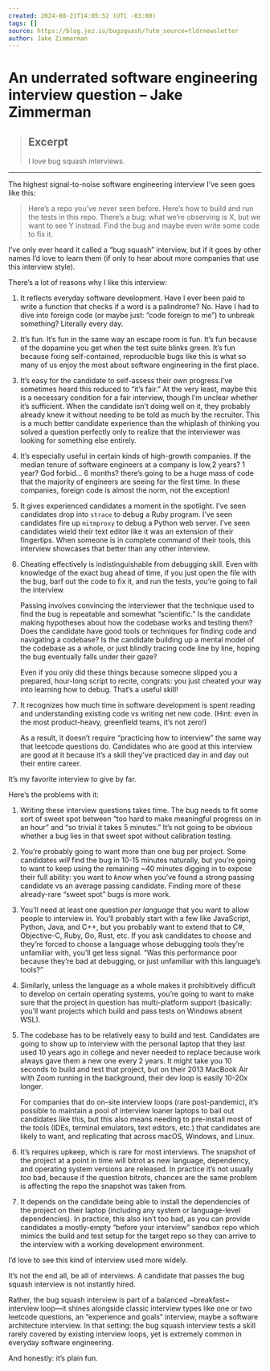 ```yaml
---
created: 2024-08-21T14:05:52 (UTC -03:00)
tags: []
source: https://blog.jez.io/bugsquash/?utm_source=tldrnewsletter
author: Jake Zimmerman
---
```


# An underrated software engineering interview question – Jake Zimmerman

> ## Excerpt
> I love bug squash interviews.

---
The highest signal-to-noise software engineering interview I’ve seen goes like this:

> Here’s a repo you’ve never seen before. Here’s how to build and run the tests in this repo. There’s a bug: what we’re observing is X, but we want to see Y instead. Find the bug and maybe even write some code to fix it.

I’ve only ever heard it called a “bug squash” interview, but if it goes by other names I’d love to learn them (if only to hear about more companies that use this interview style).

There’s a lot of reasons why I like this interview:

1.  It reflects everyday software development. Have I ever been paid to write a function that checks if a word is a palindrome? No. Have I had to dive into foreign code (or maybe just: “code foreign to me”) to unbreak something? Literally every day.
    
2.  It’s fun. It’s fun in the same way an escape room is fun. It’s fun because of the dopamine you get when the test suite blinks green. It’s fun because fixing self-contained, reproducible bugs like this is what so many of us enjoy the most about software engineering in the first place.
    
3.  It’s easy for the candidate to self-assess their own progress.I’ve sometimes heard this reduced to “it’s fair.” At the very least, maybe this is a necessary condition for a fair interview, though I’m unclear whether it’s sufficient. When the candidate isn’t doing well on it, they probably already knew it without needing to be told as much by the recruiter. This is a much better candidate experience than the whiplash of thinking you solved a question perfectly only to realize that the interviewer was looking for something else entirely.
    
4.  It’s especially useful in certain kinds of high-growth companies. If the median tenure of software engineers at a company is low,2 years? 1 year? God forbid… 6 months? there’s going to be a huge mass of code that the majority of engineers are seeing for the first time. In these companies, foreign code is almost the norm, not the exception!
    
5.  It gives experienced candidates a moment in the spotlight. I’ve seen candidates drop into `strace` to debug a Ruby program. I’ve seen candidates fire up `mitmproxy` to debug a Python web server. I’ve seen candidates wield their text editor like it was an extension of their fingertips. When someone is in complete command of their tools, this interview showcases that better than any other interview.
    
6.  Cheating effectively is indistinguishable from debugging skill. Even with knowledge of the exact bug ahead of time, if you just open the file with the bug, barf out the code to fix it, and run the tests, you’re going to fail the interview.
    
    Passing involves convincing the interviewer that the technique used to find the bug is repeatable and somewhat “scientific.” Is the candidate making hypotheses about how the codebase works and testing them? Does the candidate have good tools or techniques for finding code and navigating a codebase? Is the candidate building up a mental model of the codebase as a whole, or just blindly tracing code line by line, hoping the bug eventually falls under their gaze?
    
    Even if you only did these things because someone slipped you a prepared, hour-long script to recite, congrats: you just cheated your way into learning how to debug. That’s a useful skill!
    
7.  It recognizes how much time in software development is spent reading and understanding existing code vs writing net new code. (Hint: even in the most product-heavy, greenfield teams, it’s not zero!)
    
    As a result, it doesn’t require “practicing how to interview” the same way that leetcode questions do. Candidates who are good at this interview are good at it because it’s a skill they’ve practiced day in and day out their entire career.
    

It’s my favorite interview to give by far.

Here’s the problems with it:

1.  Writing these interview questions takes time. The bug needs to fit some sort of sweet spot between “too hard to make meaningful progress on in an hour” and “so trivial it takes 5 minutes.” It’s not going to be obvious whether a bug lies in that sweet spot without calibration testing.
    
2.  You’re probably going to want more than one bug per project. Some candidates _will_ find the bug in 10-15 minutes naturally, but you’re going to want to keep using the remaining ~40 minutes digging in to expose their full ability: you want to _know_ when you’ve found a strong passing candidate vs an average passing candidate. Finding more of these already-rare “sweet spot” bugs is more work.
    
3.  You’ll need at least one question _per language_ that you want to allow people to interview in. You’ll probably start with a few like JavaScript, Python, Java, and C++, but you probably want to extend that to C#, Objective-C, Ruby, Go, Rust, etc. If you ask candidates to choose and they’re forced to choose a language whose debugging tools they’re unfamiliar with, you’ll get less signal. “Was this performance poor because they’re bad at debugging, or just unfamiliar with this language’s tools?”
    
4.  Similarly, unless the language as a whole makes it prohibitively difficult to develop on certain operating systems, you’re going to want to make sure that the project in question has multi-platform support (basically: you’ll want projects which build and pass tests on Windows absent WSL).
    
5.  The codebase has to be relatively easy to build and test. Candidates are going to show up to interview with the personal laptop that they last used 10 years ago in college and never needed to replace because work always gave them a new one every 2 years. It might take you 10 seconds to build and test that project, but on their 2013 MacBook Air with Zoom running in the background, their dev loop is easily 10-20x longer.
    
    For companies that do on-site interview loops (rare post-pandemic), it’s possible to maintain a pool of interview loaner laptops to bail out candidates like this, but this also means needing to pre-install most of the tools (IDEs, terminal emulators, text editors, etc.) that candidates are likely to want, and replicating that across macOS, Windows, and Linux.
    
6.  It’s requires upkeep, which is rare for most interviews. The snapshot of the project at a point in time will bitrot as new language, dependency, and operating system versions are released. In practice it’s not usually _too_ bad, because if the question bitrots, chances are the same problem is affecting the repo the snapshot was taken from.
    
7.  It depends on the candidate being able to install the dependencies of the project on their laptop (including any system or language-level dependencies). In practice, this also isn’t too bad, as you can provide candidates a mostly-empty “before your interview” sandbox repo which mimics the build and test setup for the target repo so they can arrive to the interview with a working development environment.
    

I’d love to see this kind of interview used more widely.

It’s not the end all, be all of interviews. A candidate that passes the bug squash interview is not instantly hired.

Rather, the bug squash interview is part of a balanced ~breakfast~ interview loop—it shines alongside classic interview types like one or two leetcode questions, an “experience and goals” interview, maybe a software architecture interview. In that setting: the bug squash interview tests a skill rarely covered by existing interview loops, yet is extremely common in everyday software engineering.

And honestly: it’s plain fun.
